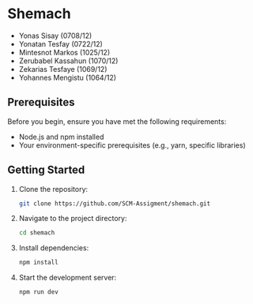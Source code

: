 # Shemach

- Yonas Sisay (0708/12)
- Yonatan Tesfay (0722/12)
- Mintesnot Markos (1025/12)
- Zerubabel Kassahun (1070/12)
- Zekarias Tesfaye (1069/12)
- Yohannes Mengistu (1064/12)

## Prerequisites

Before you begin, ensure you have met the following requirements:

- Node.js and npm installed
- Your environment-specific prerequisites (e.g., yarn, specific libraries)

## Getting Started

1. Clone the repository:

    ```bash
    git clone https://github.com/SCM-Assigment/shemach.git
    ```

2. Navigate to the project directory:

    ```bash
    cd shemach
    ```

3. Install dependencies:

    ```bash
    npm install
    ```

4. Start the development server:

    ```bash
    npm run dev
    ```
